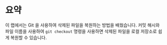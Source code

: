 # 요약

이 랩에서는 Git 을 사용하여 삭제된 파일을 복원하는 방법을 배웠습니다. 커밋 해시와 파일 이름을 사용하여 `git checkout` 명령을 사용하면 삭제된 파일을 로컬 저장소로 쉽게 복원할 수 있습니다.
